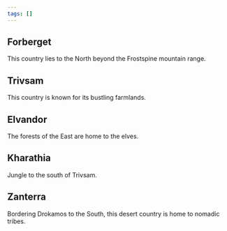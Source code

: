 ```yaml
---
tags: []
---
```

## Forberget
This country lies to the North beyond the Frostspine mountain range.
## Trivsam
This country is known for its bustling farmlands.
## Elvandor
The forests of the East are home to the elves.
## Kharathia
Jungle to the south of Trivsam.
## Zanterra
Bordering Drokamos to the South, this desert country is home to nomadic tribes.